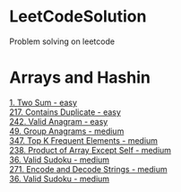# LeetCodeSolution
Problem solving on leetcode

# Arrays and Hashin 
[1. Two Sum - easy](https://github.com/wiezq/LeetCodeSolution/blob/main/src/main/java/leetcode/arraysAndHashing/TwoSum.java)<br>
[217. Contains Duplicate - easy](https://github.com/wiezq/LeetCodeSolution/blob/main/src/main/java/leetcode/arraysAndHashing/ContainsDuplicate.java)<br>
[242. Valid Anagram - easy](https://github.com/wiezq/LeetCodeSolution/blob/main/src/main/java/leetcode/arraysAndHashing/ValidAnagram.java)<br>
[49. Group Anagrams - medium](https://github.com/wiezq/LeetCodeSolution/blob/main/src/main/java/leetcode/arraysAndHashing/GroupAnagrams.java)<br>
[347. Top K Frequent Elements - medium](https://github.com/wiezq/LeetCodeSolution/blob/main/src/main/java/leetcode/arraysAndHashing/TopKFrequentElements.java)<br>
[238. Product of Array Except Self - medium](https://github.com/wiezq/LeetCodeSolution/blob/main/src/main/java/leetcode/arraysAndHashing/ProductOfArrayExceptSelf.java)<br>
[36. Valid Sudoku - medium](https://github.com/wiezq/LeetCodeSolution/blob/main/src/main/java/leetcode/arraysAndHashing/ValidSudoku.java)<br>
[271. Encode and Decode Strings - medium](https://github.com/wiezq/LeetCodeSolution/blob/main/src/main/java/leetcode/arraysAndHashing/EncodeAndDecode.java)<br>
[36. Valid Sudoku - medium](https://github.com/wiezq/LeetCodeSolution/blob/main/src/main/java/leetcode/arraysAndHashing/LongestConsecutiveSequence.java)<br>
